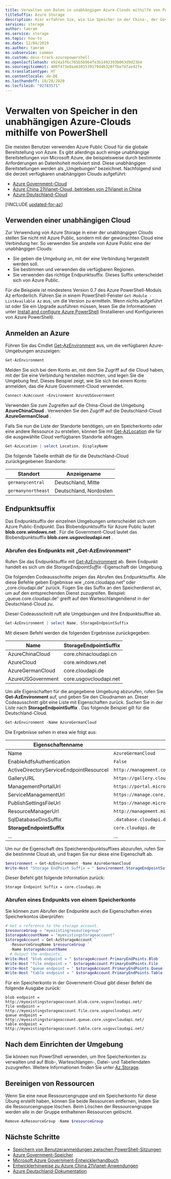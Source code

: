 ```yaml
---
title: Verwalten von Daten in unabhängigen Azure-Clouds mithilfe von PowerShell
titleSuffix: Azure Storage
description: Hier erfahren Sie, wie Sie Speicher in der China-, der Government- und der Deutschland-Cloud mithilfe von Azure PowerShell verwalten.
services: storage
author: tamram
ms.service: storage
ms.topic: how-to
ms.date: 12/04/2019
ms.author: tamram
ms.subservice: common
ms.custom: devx-track-azurepowershell
ms.openlocfilehash: e924a5f6c765b5b964fe3b1492393b063d9d23b4
ms.sourcegitcommit: 400f473e8aa6301539179d4b320ffbe7dfae42fe
ms.translationtype: HT
ms.contentlocale: de-DE
ms.lasthandoff: 10/28/2020
ms.locfileid: "92783571"
---
```

# <a name="managing-storage-in-the-azure-independent-clouds-using-powershell"></a>Verwalten von Speicher in den unabhängigen Azure-Clouds mithilfe von PowerShell

Die meisten Benutzer verwenden Azure Public Cloud für die globale Bereitstellung von Azure. Es gibt allerdings auch einige unabhängige Bereitstellungen von Microsoft Azure, die beispielsweise durch bestimmte Anforderungen an Datenhoheit motiviert sind. Diese unabhängigen Bereitstellungen werden als „Umgebungen“ bezeichnet. Nachfolgend sind die derzeit verfügbaren unabhängigen Clouds aufgeführt:

* [Azure Government-Cloud](https://azure.microsoft.com/features/gov/)
* [Azure China 21Vianet-Cloud, betrieben von 21Vianet in China](http://www.windowsazure.cn/)
* [Azure Deutschland-Cloud](../../germany/germany-welcome.md)

[!INCLUDE [updated-for-az](../../../includes/updated-for-az.md)]

## <a name="using-an-independent-cloud"></a>Verwenden einer unabhängigen Cloud

Zur Verwendung von Azure Storage in einer der unabhängigen Clouds stellen Sie nicht mit Azure Public, sondern mit der gewünschten Cloud eine Verbindung her. So verwenden Sie anstelle von Azure Public eine der unabhängigen Clouds:

* Sie geben die *Umgebung* an, mit der eine Verbindung hergestellt werden soll.
* Sie bestimmen und verwenden die verfügbaren Regionen.
* Sie verwenden das richtige Endpunktsuffix. Dieses Suffix unterscheidet sich von Azure Public.

Für die Beispiele ist mindestens Version 0.7 des Azure PowerShell-Moduls Az erforderlich. Führen Sie in einem PowerShell-Fenster `Get-Module -ListAvailable Az` aus, um die Version zu ermitteln. Wenn nichts aufgeführt ist oder Sie ein Upgrade ausführen müssen, lesen Sie die Informationen unter [Install and configure Azure PowerShell](/powershell/azure/install-Az-ps) (Installieren und Konfigurieren von Azure PowerShell).

## <a name="log-in-to-azure"></a>Anmelden an Azure

Führen Sie das Cmdlet [Get-AzEnvironment](/powershell/module/az.accounts/get-azenvironment) aus, um die verfügbaren Azure-Umgebungen anzuzeigen:

```powershell
Get-AzEnvironment
```

Melden Sie sich bei dem Konto an, mit dem Sie Zugriff auf die Cloud haben, mit der Sie eine Verbindung herstellen möchten, und legen Sie die Umgebung fest. Dieses Beispiel zeigt, wie Sie sich bei einem Konto anmelden, das die Azure Government-Cloud verwendet.   

```powershell
Connect-AzAccount –Environment AzureUSGovernment
```

Verwenden Sie zum Zugreifen auf die China-Cloud die Umgebung **AzureChinaCloud** . Verwenden Sie den Zugriff auf die Deutschland-Cloud **AzureGermanCloud** .

Falls Sie nun die Liste der Standorte benötigen, um ein Speicherkonto oder eine andere Ressource zu erstellen, können Sie mit [Get-AzLocation](/powershell/module/az.resources/get-azlocation) die für die ausgewählte Cloud verfügbaren Standorte abfragen.

```powershell
Get-AzLocation | select Location, DisplayName
```

Die folgende Tabelle enthält die für die Deutschland-Cloud zurückgegebenen Standorte:

|Standort | Anzeigename |
|----|----|
| `germanycentral` | Deutschland, Mitte|
| `germanynortheast` | Deutschland, Nordosten |


## <a name="endpoint-suffix"></a>Endpunktsuffix

Das Endpunktsuffix der einzelnen Umgebungen unterscheidet sich vom Azure Public-Endpunkt. Das Blobendpunktsuffix für Azure Public lautet **blob.core.windows.net** . Für die Government-Cloud lautet das Blobendpunktsuffix **blob.core.usgovcloudapi.net** .

### <a name="get-endpoint-using-get-azenvironment"></a>Abrufen des Endpunkts mit „Get-AzEnvironment“

Rufen Sie das Endpunktsuffix mit [Get-AzEnvironment](/powershell/module/az.accounts/get-azenvironment) ab. Beim Endpunkt handelt es sich um die *StorageEndpointSuffix* -Eigenschaft der Umgebung.

Die folgenden Codeausschnitte zeigen das Abrufen des Endpunktsuffix. Alle diese Befehle geben Ergebnisse wie „core.cloudapp.net“ oder „core.cloudapi.de“ zurück. Fügen Sie das Suffix an den Speicherdienst an, um auf den entsprechenden Dienst zuzugreifen. Beispiel: „queue.core.cloudapi.de“ greift auf den Warteschlangendienst in der Deutschland-Cloud zu.

Dieser Codeausschnitt ruft alle Umgebungen und ihre Endpunktsuffixe ab.

```powershell
Get-AzEnvironment | select Name, StorageEndpointSuffix 
```

Mit diesem Befehl werden die folgenden Ergebnisse zurückgegeben:

| Name| StorageEndpointSuffix|
|----|----|
| AzureChinaCloud | core.chinacloudapi.cn|
| AzureCloud | core.windows.net |
| AzureGermanCloud | core.cloudapi.de|
| AzureUSGovernment | core.usgovcloudapi.net |

Um alle Eigenschaften für die angegebene Umgebung abzurufen, rufen Sie **Get-AzEnvironment** auf, und geben Sie den Cloudnamen an. Dieser Codeausschnitt gibt eine Liste mit Eigenschaften zurück. Suchen Sie in der Liste nach **StorageEndpointSuffix** . Das folgende Beispiel gilt für die Deutschland-Cloud.

```powershell
Get-AzEnvironment -Name AzureGermanCloud
```

Die Ergebnisse sehen in etwa wie folgt aus:

|Eigenschaftenname|Wert|
|----|----|
| Name | `AzureGermanCloud` |
| EnableAdfsAuthentication | `False` |
| ActiveDirectoryServiceEndpointResourceI | `http://management.core.cloudapi.de/` |
| GalleryURL | `https://gallery.cloudapi.de/` |
| ManagementPortalUrl | `https://portal.microsoftazure.de/` |
| ServiceManagementUrl | `https://manage.core.cloudapi.de/` |
| PublishSettingsFileUrl| `https://manage.microsoftazure.de/publishsettings/index` |
| ResourceManagerUrl | `http://management.microsoftazure.de/` |
| SqlDatabaseDnsSuffix | `.database.cloudapi.de` |
| **StorageEndpointSuffix** | `core.cloudapi.de` |
| ... | ... |

Um nur die Eigenschaft des Speicherendpunktsuffixes abzurufen, rufen Sie die bestimmte Cloud ab, und fragen Sie nur diese eine Eigenschaft ab.

```powershell
$environment = Get-AzEnvironment -Name AzureGermanCloud
Write-Host "Storage EndPoint Suffix = " $environment.StorageEndpointSuffix
```

Dieser Befehl gibt folgende Information zurück:

`Storage Endpoint Suffix = core.cloudapi.de`

### <a name="get-endpoint-from-a-storage-account"></a>Abrufen eines Endpunkts von einem Speicherkonto

Sie können zum Abrufen der Endpunkte auch die Eigenschaften eines Speicherkontos überprüfen:

```powershell
# Get a reference to the storage account.
$resourceGroup = "myexistingresourcegroup"
$storageAccountName = "myexistingstorageaccount"
$storageAccount = Get-AzStorageAccount `
  -ResourceGroupName $resourceGroup `
  -Name $storageAccountName 
  # Output the endpoints.
Write-Host "blob endpoint = " $storageAccount.PrimaryEndPoints.Blob 
Write-Host "file endpoint = " $storageAccount.PrimaryEndPoints.File
Write-Host "queue endpoint = " $storageAccount.PrimaryEndPoints.Queue
Write-Host "table endpoint = " $storageAccount.PrimaryEndPoints.Table
```

Für ein Speicherkonto in der Government-Cloud gibt dieser Befehl die folgende Ausgabe zurück:

```
blob endpoint = http://myexistingstorageaccount.blob.core.usgovcloudapi.net/
file endpoint = http://myexistingstorageaccount.file.core.usgovcloudapi.net/
queue endpoint = http://myexistingstorageaccount.queue.core.usgovcloudapi.net/
table endpoint = http://myexistingstorageaccount.table.core.usgovcloudapi.net/
```

## <a name="after-setting-the-environment"></a>Nach dem Einrichten der Umgebung

Sie können nun PowerShell verwenden, um Ihre Speicherkonten zu verwalten und auf Blob-, Warteschlangen-, Datei- und Tabellendaten zuzugreifen. Weitere Informationen finden Sie unter [Az.Storage](/powershell/module/az.storage).

## <a name="clean-up-resources"></a>Bereinigen von Ressourcen

Wenn Sie eine neue Ressourcengruppe und ein Speicherkonto für diese Übung erstellt haben, können Sie beide Ressourcen entfernen, indem Sie die Ressourcengruppe löschen. Beim Löschen der Ressourcengruppe werden alle in der Gruppe enthaltenen Ressourcen gelöscht.

```powershell
Remove-AzResourceGroup -Name $resourceGroup
```

## <a name="next-steps"></a>Nächste Schritte

* [Speichern von Benutzeranmeldungen zwischen PowerShell-Sitzungen](/powershell/azure/context-persistence)
* [Azure Government-Speicher](../../azure-government/compare-azure-government-global-azure.md)
* [Microsoft Azure Government-Entwicklerhandbuch](../../azure-government/documentation-government-developer-guide.md)
* [Entwicklerhinweise zu Azure China 21Vianet-Anwendungen](https://msdn.microsoft.com/library/azure/dn578439.aspx)
* [Azure Deutschland-Dokumentation](../../germany/germany-welcome.md)